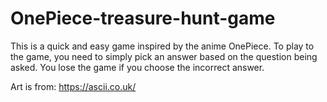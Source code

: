 # OnePiece-treasure-hunt-game

This is a quick and easy game inspired by the anime OnePiece.
To play to the game, you need to simply pick an answer based on the question being asked.
You lose the game if you choose the incorrect answer.

Art is from: https://ascii.co.uk/
